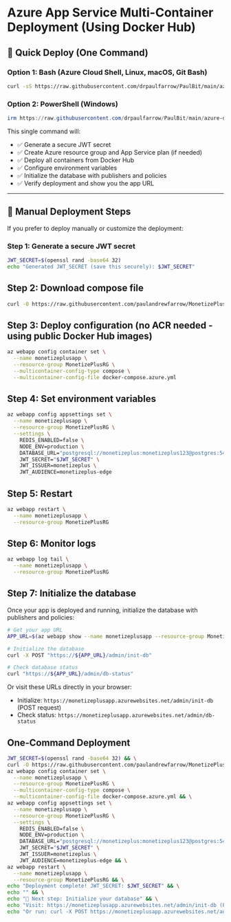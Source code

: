 # Azure App Service Multi-Container Deployment (Using Docker Hub)

## 🚀 Quick Deploy (One Command)

### Option 1: Bash (Azure Cloud Shell, Linux, macOS, Git Bash)
```bash
curl -sS https://raw.githubusercontent.com/drpaulfarrow/PaulBit/main/azure-deploy.sh | bash
```

### Option 2: PowerShell (Windows)
```powershell
irm https://raw.githubusercontent.com/drpaulfarrow/PaulBit/main/azure-deploy.ps1 | iex
```

This single command will:
- ✅ Generate a secure JWT secret
- ✅ Create Azure resource group and App Service plan (if needed)
- ✅ Deploy all containers from Docker Hub
- ✅ Configure environment variables
- ✅ Initialize the database with publishers and policies
- ✅ Verify deployment and show you the app URL

---

## 📖 Manual Deployment Steps

If you prefer to deploy manually or customize the deployment:

### Step 1: Generate a secure JWT secret
```bash
JWT_SECRET=$(openssl rand -base64 32)
echo "Generated JWT_SECRET (save this securely): $JWT_SECRET"
```

## Step 2: Download compose file
```bash
curl -O https://raw.githubusercontent.com/paulandrewfarrow/MonetizePlus/main/docker-compose.azure.yml
```

## Step 3: Deploy configuration (no ACR needed - using public Docker Hub images)
```bash
az webapp config container set \
  --name monetizeplusapp \
  --resource-group MonetizePlusRG \
  --multicontainer-config-type compose \
  --multicontainer-config-file docker-compose.azure.yml
```

## Step 4: Set environment variables
```bash
az webapp config appsettings set \
  --name monetizeplusapp \
  --resource-group MonetizePlusRG \
  --settings \
    REDIS_ENABLED=false \
    NODE_ENV=production \
    DATABASE_URL="postgresql://monetizeplus:monetizeplus123@postgres:5432/monetizeplus" \
    JWT_SECRET="$JWT_SECRET" \
    JWT_ISSUER=monetizeplus \
    JWT_AUDIENCE=monetizeplus-edge
```

## Step 5: Restart
```bash
az webapp restart \
  --name monetizeplusapp \
  --resource-group MonetizePlusRG
```

## Step 6: Monitor logs
```bash
az webapp log tail \
  --name monetizeplusapp \
  --resource-group MonetizePlusRG
```

## Step 7: Initialize the database
Once your app is deployed and running, initialize the database with publishers and policies:

```bash
# Get your app URL
APP_URL=$(az webapp show --name monetizeplusapp --resource-group MonetizePlusRG --query defaultHostName -o tsv)

# Initialize the database
curl -X POST "https://${APP_URL}/admin/init-db"

# Check database status
curl "https://${APP_URL}/admin/db-status"
```

Or visit these URLs directly in your browser:
- Initialize: `https://monetizeplusapp.azurewebsites.net/admin/init-db` (POST request)
- Check status: `https://monetizeplusapp.azurewebsites.net/admin/db-status`

## One-Command Deployment
```bash
JWT_SECRET=$(openssl rand -base64 32) && \
curl -O https://raw.githubusercontent.com/paulandrewfarrow/MonetizePlus/main/docker-compose.azure.yml && \
az webapp config container set \
  --name monetizeplusapp \
  --resource-group MonetizePlusRG \
  --multicontainer-config-type compose \
  --multicontainer-config-file docker-compose.azure.yml && \
az webapp config appsettings set \
  --name monetizeplusapp \
  --resource-group MonetizePlusRG \
  --settings \
    REDIS_ENABLED=false \
    NODE_ENV=production \
    DATABASE_URL="postgresql://monetizeplus:monetizeplus123@postgres:5432/monetizeplus" \
    JWT_SECRET="$JWT_SECRET" \
    JWT_ISSUER=monetizeplus \
    JWT_AUDIENCE=monetizeplus-edge && \
az webapp restart \
  --name monetizeplusapp \
  --resource-group MonetizePlusRG && \
echo "Deployment complete! JWT_SECRET: $JWT_SECRET" && \
echo "" && \
echo "🔧 Next step: Initialize your database" && \
echo "Visit: https://monetizeplusapp.azurewebsites.net/admin/init-db (POST request)" && \
echo "Or run: curl -X POST https://monetizeplusapp.azurewebsites.net/admin/init-db"
```
